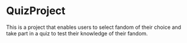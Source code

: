 # QuizProject
This is a project that enables users to select fandom of their choice and take part in a quiz to test their knowledge of their fandom.
